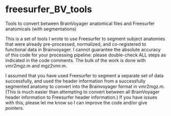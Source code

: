 # freesurfer_BV_tools
Tools to convert between BrainVoyager anatomical files and Freesurfer anatomicals (with segmentations)

This is a set of tools I wrote to use Freesurfer to segment subject anatomies that were already pre-processed, normalized, and co-registered to functional data in Brainvoyager. I cannot guarantee the absolute accuracy of this code for your processing pipeline: please double-check ALL steps as indicated in the code comments.
The bulk of the work is done with vmr2mgz.m and mgz2vmr.m.

I assumed that you have used Freesurfer to segment a separate set of data successfully, and used the header information from a successfully segmented anatomy to convert into the Brainvoyager format in vmr2mgz.m. (This is much easier than attempting to convert between all BrainVoyager header information to Freesurfer header information.) If you have issues with this, please let me know so I can improve the code and/or give pointers.
